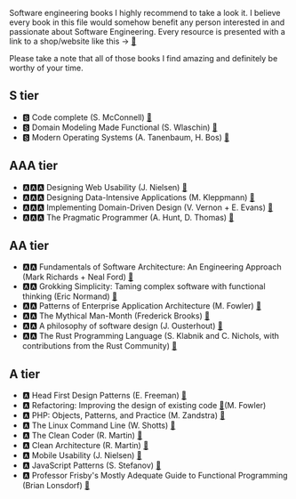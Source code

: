 Software engineering books I highly recommend to take a look it. I believe every book in this file would somehow benefit any person interested in and passionate about Software Engineering.
Every resource is presented with a link to a shop/website like this -> [🔗](https://github.com/supostatekx/read_it)

Please take a note that all of those books I find amazing and definitely be worthy of your time.

## S tier
- 🆂 Code complete (S. McConnell) [🔗](https://www.amazon.com/Code-Complete-Steve-Mcconnell/dp/9350041243/)
- 🆂 Domain Modeling Made Functional (S. Wlaschin) [🔗](https://www.amazon.com/Domain-Modeling-Made-Functional-Domain-Driven/dp/1680502549)
- 🆂 Modern Operating Systems (A. Tanenbaum, H. Bos) [🔗](https://www.amazon.com/Modern-Operating-Systems-Andrew-Tanenbaum/dp/1292061421/)

## AAA tier
- 🅰🅰🅰 Designing Web Usability (J. Nielsen) [🔗](https://www.amazon.com/gp/product/B01FKSUEVQ/)
- 🅰🅰🅰 Designing Data-Intensive Applications (M. Kleppmann) [🔗](https://www.amazon.com/Designing-Data-Intensive-Applications-Reliable-Maintainable/dp/1449373321/)
- 🅰🅰🅰 Implementing Domain-Driven Design (V. Vernon +  E. Evans) [🔗](https://www.amazon.com/Implementing-Domain-Driven-Design-Vaughn-Vernon/dp/0321834577/)
- 🅰🅰🅰 The Pragmatic Programmer (A. Hunt, D. Thomas) [🔗](https://www.amazon.com/Pragmatic-Programmer-Anniversary-Journey-Mastery/dp/B0833FBNHV/)

## AA tier
- 🅰🅰 Fundamentals of Software Architecture: An Engineering Approach (Mark Richards + Neal Ford) [🔗](https://www.amazon.com/Fundamentals-Software-Architecture-Engineering-Approach/dp/B08X8H15BW)
- 🅰🅰 Grokking Simplicity: Taming complex software with functional thinking (Eric Normand) [🔗](https://www.amazon.com/Grokking-Simplicity-software-functional-thinking/dp/1617296201/)
- 🅰🅰 Patterns of Enterprise Application Architecture (M. Fowler) [🔗](https://www.amazon.com/Patterns-Enterprise-Application-Architecture-Martin/dp/0321127420/)
- 🅰🅰 The Mythical Man-Month (Frederick Brooks) [🔗](https://www.amazon.com/Mythical-Man-Month-Software-Engineering-Anniversary/dp/0201835959)
- 🅰🅰 A philosophy of software design (J. Ousterhout) [🔗](https://www.amazon.com/Philosophy-Software-Design-2nd/dp/173210221X)
- 🅰🅰 The Rust Programming Language (S. Klabnik and C. Nichols, with contributions from the Rust Community) [🔗](https://doc.rust-lang.org/book/)

## A tier
- 🅰 Head First Design Patterns (E. Freeman) [🔗](https://www.amazon.com/Head-First-Design-Patterns-Brain-Friendly/dp/0596007124)
- 🅰 Refactoring: Improving the design of existing code [🔗](https://www.amazon.com/Refactoring-Improving-Existing-Addison-Wesley-Signature/dp/0134757599/)(M. Fowler)
- 🅰 PHP: Objects, Patterns, and Practice (M. Zandstra) [🔗](https://www.amazon.com/PHP-Objects-Patterns-Practice-Enhancements-dp-1484267907/dp/1484267907/)
- 🅰 The Linux Command Line (W. Shotts) [🔗](https://www.amazon.com/Linux-Command-Line-2nd-Introduction/dp/1593279523/)
- 🅰 The Clean Coder (R. Martin) [🔗](https://www.amazon.com/Clean-Coder-Conduct-Professional-Programmers/dp/0137081073)
- 🅰 Clean Architecture (R. Martin) [🔗](https://www.amazon.com/Clean-Architecture-Craftsmans-Software-Structure/dp/0134494164)
- 🅰 Mobile Usability (J. Nielsen) [🔗](https://www.amazon.com/gp/product/B009ONZ0MM/)
- 🅰 JavaScript Patterns (S. Stefanov) [🔗](https://www.amazon.com/JavaScript-Patterns-Better-Applications-Coding-ebook/dp/B0046RERXE)
- 🅰 Professor Frisby's Mostly Adequate Guide to Functional Programming (Brian Lonsdorf) [🔗](https://drboolean.gitbooks.io/mostly-adequate-guide-old/content/ch1.html) 
